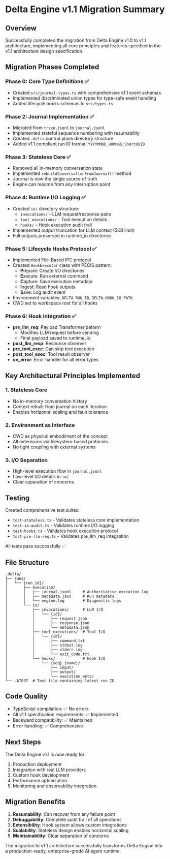 # Delta Engine v1.1 Migration Summary

## Overview
Successfully completed the migration from Delta Engine v1.0 to v1.1 architecture, implementing all core principles and features specified in the v1.1 architecture design specification.

## Migration Phases Completed

### Phase 0: Core Type Definitions ✅
- Created `src/journal-types.ts` with comprehensive v1.1 event schemas
- Implemented discriminated union types for type-safe event handling
- Added lifecycle hooks schemas to `src/types.ts`

### Phase 2: Journal Implementation ✅
- Migrated from `trace.jsonl` to `journal.jsonl`
- Implemented stateful sequence numbering with resumability
- Created `.delta` control plane directory structure
- Added v1.1 compliant run ID format: `YYYYMMDD_HHMMSS_ShortUUID`

### Phase 3: Stateless Core ✅
- Removed all in-memory conversation state
- Implemented `rebuildConversationFromJournal()` method
- Journal is now the single source of truth
- Engine can resume from any interruption point

### Phase 4: Runtime I/O Logging ✅
- Created `io/` directory structure:
  - `invocations/` - LLM request/response pairs
  - `tool_executions/` - Tool execution details
  - `hooks/` - Hook execution audit trail
- Implemented output truncation for LLM context (5KB limit)
- Full outputs preserved in runtime_io directories

### Phase 5: Lifecycle Hooks Protocol ✅
- Implemented File-Based IPC protocol
- Created `HookExecutor` class with PECIS pattern:
  - **P**repare: Create I/O directories
  - **E**xecute: Run external command
  - **C**apture: Save execution metadata
  - **I**ngest: Read hook outputs
  - **S**ave: Log audit event
- Environment variables: `DELTA_RUN_ID`, `DELTA_HOOK_IO_PATH`
- CWD set to workspace root for all hooks

### Phase 6: Hook Integration ✅
- **pre_llm_req**: Payload Transformer pattern
  - Modifies LLM request before sending
  - Final payload saved to runtime_io
- **post_llm_resp**: Response observer
- **pre_tool_exec**: Can skip tool execution
- **post_tool_exec**: Tool result observer
- **on_error**: Error handler for all error types

## Key Architectural Principles Implemented

### 1. Stateless Core
- No in-memory conversation history
- Context rebuilt from journal on each iteration
- Enables horizontal scaling and fault tolerance

### 2. Environment as Interface
- CWD as physical embodiment of the concept
- All extensions via filesystem-based protocols
- No tight coupling with external systems

### 3. I/O Separation
- High-level execution flow in `journal.jsonl`
- Low-level I/O details in `io/`
- Clear separation of concerns

## Testing

Created comprehensive test suites:
- `test-stateless.ts` - Validates stateless core implementation
- `test-io-audit.ts` - Validates runtime I/O logging
- `test-hooks.ts` - Validates hook execution protocol
- `test-pre-llm-req.ts` - Validates pre_llm_req integration

All tests pass successfully ✅

## File Structure

```
.delta/
├── runs/
│   └── {run_id}/
│       ├── execution/
│       │   ├── journal.jsonl     # Authoritative execution log
│       │   ├── metadata.json     # Run metadata
│       │   └── engine.log        # Diagnostic logs
│       └── io/
│           ├── invocations/      # LLM I/O
│           │   └── {id}/
│           │       ├── request.json
│           │       ├── response.json
│           │       └── metadata.json
│           ├── tool_executions/  # Tool I/O
│           │   └── {id}/
│           │       ├── command.txt
│           │       ├── stdout.log
│           │       ├── stderr.log
│           │       └── exit_code.txt
│           └── hooks/            # Hook I/O
│               └── {seq}_{name}/
│                   ├── input/
│                   ├── output/
│                   └── execution_meta/
└── LATEST  # Text file containing latest run ID
```

## Code Quality

- TypeScript compilation: ✅ No errors
- All v1.1 specification requirements: ✅ Implemented
- Backward compatibility: ✅ Maintained
- Error handling: ✅ Comprehensive

## Next Steps

The Delta Engine v1.1 is now ready for:
1. Production deployment
2. Integration with real LLM providers
3. Custom hook development
4. Performance optimization
5. Monitoring and observability integration

## Migration Benefits

1. **Resumability**: Can recover from any failure point
2. **Debuggability**: Complete audit trail of all operations
3. **Extensibility**: Hook system allows custom integrations
4. **Scalability**: Stateless design enables horizontal scaling
5. **Maintainability**: Clear separation of concerns

The migration to v1.1 architecture successfully transforms Delta Engine into a production-ready, enterprise-grade AI agent runtime.
